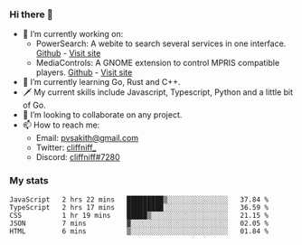 ### Hi there 👋

- 🔭 I’m currently working on:
    - PowerSearch: A webite to search several services in one interface. [Github](https://github.com/cliffniff/power-search) - [Visit site](https://powersearch.vercel.app/)
    - MediaControls: A GNOME extension to control MPRIS compatible players. [Github](https://github.com/cliffniff/MediaControls) - [Visit site](https://extensions.gnome.org/extension/4470/media-controls/)
- 🌱 I’m currently learning Go, Rust and C++.
- 🗡️ My current skills include Javascript, Typescript, Python and a little bit of Go.
- 👯 I’m looking to collaborate on any project.
- 📫 How to reach me: 
    - Email: <pvsakith@gmail.com>
    - Twitter: [cliffniff_](https://twitter.com/cliffniff_)
    - Discord: [cliffniff#7280](https://discordapp.com/users/828133369950240771)

### My stats

<!--START_SECTION:waka-->
```text
JavaScript   2 hrs 22 mins   █████████▒░░░░░░░░░░░░░░░   37.84 % 
TypeScript   2 hrs 17 mins   █████████░░░░░░░░░░░░░░░░   36.59 % 
CSS          1 hr 19 mins    █████▒░░░░░░░░░░░░░░░░░░░   21.15 % 
JSON         7 mins          ▓░░░░░░░░░░░░░░░░░░░░░░░░   02.05 % 
HTML         6 mins          ▒░░░░░░░░░░░░░░░░░░░░░░░░   01.84 % 
```
<!--END_SECTION:waka-->
